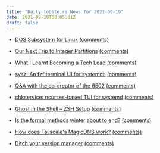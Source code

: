 ```yaml
---
title: "Daily lobste.rs News for 2021-09-19"
date: 2021-09-19T00:05:01Z
draft: false
---
```






- [DOS Subsystem for Linux](https://github.com/haileys/doslinux)
  [(comments)](https://lobste.rs/s/wfmjcc/dos_subsystem_for_linux)



- [Our Next Trip to Integer Partitions](https://offbeat.cc/blog/our-trip-to-integer-partitions.html)
  [(comments)](https://lobste.rs/s/gxvrzy/our_next_trip_integer_partitions)



- [What I Learnt Becoming a Tech Lead](https://tomgamon.com/posts/things-i-have-learned-new-tech-lead/)
  [(comments)](https://lobste.rs/s/8uxjea/what_i_learnt_becoming_tech_lead)



- [sysz: An fzf  terminal UI for systemctl](https://github.com/joehillen/sysz)
  [(comments)](https://lobste.rs/s/4mhbxf/sysz_fzf_terminal_ui_for_systemctl)



- [Q&A with the co-creator of the 6502](https://spectrum.ieee.org/q-a-with-co-creator-of-the-6502-processor)
  [(comments)](https://lobste.rs/s/o9wcyy/q_with_co_creator_6502)



- [chkservice: ncurses-based TUI for systemd](https://github.com/linuxenko/chkservice)
  [(comments)](https://lobste.rs/s/sbacis/chkservice_ncurses_based_tui_for_systemd)



- [Ghost in the Shell – ZSH Setup](https://vermaden.wordpress.com/2021/09/19/ghost-in-the-shell-part-7-zsh-setup/)
  [(comments)](https://lobste.rs/s/iiyoj0/ghost_shell_zsh_setup)



- [Is the formal methods winter about to end?]()
  [(comments)](https://lobste.rs/s/yaufia/is_formal_methods_winter_about_end)



- [How does Tailscale's MagicDNS work?]()
  [(comments)](https://lobste.rs/s/v4obi8/how_does_tailscale_s_magicdns_work)



- [Ditch your version manager](https://juliu.is/ditch-your-version-manager/)
  [(comments)](https://lobste.rs/s/emyfhx/ditch_your_version_manager)


